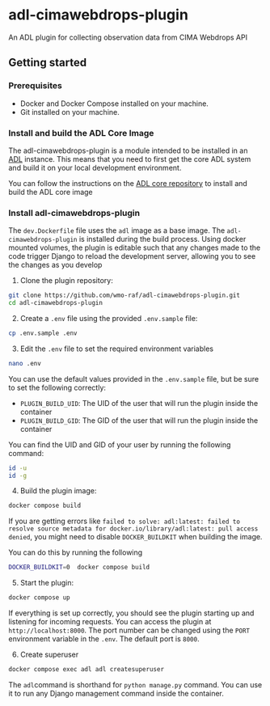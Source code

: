 # adl-cimawebdrops-plugin

An ADL plugin for collecting observation data from CIMA Webdrops API

## Getting started

### Prerequisites

- Docker and Docker Compose installed on your machine.
- Git installed on your machine.

### Install and build the ADL Core Image

The adl-cimawebdrops-plugin is a module intended to be installed in an [ADL](https://github.com/wmo-raf/adl)
instance. This means that you need to first get the core ADL system and build it on your local development environment.

You can follow the instructions on the [ADL core repository](https://github.com/wmo-raf/adl) to install and build the
ADL core image

### Install adl-cimawebdrops-plugin

The `dev.Dockerfile` file uses the `adl` image as a base image. The `adl-cimawebdrops-plugin` is
installed during the build process. Using docker mounted volumes, the plugin is editable such that any changes made to
the code trigger Django to reload the development server, allowing you to see the changes as you develop

1. Clone the plugin repository:

```bash
git clone https://github.com/wmo-raf/adl-cimawebdrops-plugin.git
cd adl-cimawebdrops-plugin
```

2. Create a `.env` file using the provided `.env.sample` file:

```bash
cp .env.sample .env
```

3. Edit the `.env` file to set the required environment variables

```bash
nano .env
```

You can use the default values provided in the `.env.sample` file, but be sure to set the following correctly:

- `PLUGIN_BUILD_UID`: The UID of the user that will run the plugin inside the container
- `PLUGIN_BUILD_GID`: The GID of the user that will run the plugin inside the container

You can find the UID and GID of your user by running the following command:

```bash
id -u
id -g
```

4. Build the plugin image:

```bash
docker compose build
```

If you are getting errors like
`failed to solve: adl:latest: failed to resolve source metadata for docker.io/library/adl:latest: pull access denied`,
you might need to disable `DOCKER_BUILDKIT` when building the image.

You can do this by running the following

```bash
DOCKER_BUILDKIT=0  docker compose build
```

5. Start the plugin:

```bash
docker compose up
```

If everything is set up correctly, you should see the plugin starting up and listening for incoming requests. You can
access the plugin at `http://localhost:8000`. The port number can be changed using the `PORT` environment variable in
the `.env`. The default port is `8000`.

6. Create superuser

```bash
docker compose exec adl adl createsuperuser
```

The `adl`command is shorthand for `python manage.py` command. You can use it to run any Django management command
inside the container.


